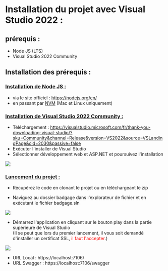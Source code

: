 Installation du projet avec Visual Studio 2022 :
=============

## prérequis : 
- Node JS (LTS)
- Visual Studio 2022 Community

## Installation des prérequis :

### <ins> Installation de Node JS : </ins>
- via le site officiel : https://nodejs.org/en/
- en passant par [NVM](https://github.com/nvm-sh/nvm) (Mac et Linux uniquement)

### <ins>Installation de Visual Studio 2022 Community : </ins> 
- Téléchargement : https://visualstudio.microsoft.com/fr/thank-you-downloading-visual-studio/?sku=Community&channel=Release&version=VS2022&source=VSLandingPage&cid=2030&passive=false
- Exécuter l'installer de Visual Studio
- Sélectionner développement web et ASP.NET et poursuivez l'installation 
<img src="https://raw.githubusercontent.com/huhulacolle/Badgage/doc/installation/Docs/img/installvs2022.png">
<br>

### <ins>Lancement du projet :</ins>
- Récupérez le code en clonant le projet ou en téléchargeant le zip <br>

- Naviguez au dossier badgage dans l'explorateur de fichier et en exécutant le fichier badgage.sln
<img src="https://raw.githubusercontent.com/huhulacolle/Badgage/doc/installation/Docs/img/sln.png">

- Démarrez l'application en cliquant sur le bouton play dans la partie supérieure de Visual Studio <br>
(Il se peut que lors du premier lancement, il vous soit demandé d'installer un certificat SSL, <span style="color:red">il faut l'accepter</span>.) <br>
<img src="https://raw.githubusercontent.com/huhulacolle/Badgage/doc/installation/Docs/img/exec.png">

- URL Local : https://localhost:7106/
- URL Swagger : https://localhost:7106/swagger